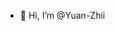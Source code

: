 - 👋 Hi, I’m @Yuan-Zhii

<!---
Yuan-Zhii/Yuan-Zhii is a ✨ special ✨ repository because its `README.md` (this file) appears on your GitHub profile.
You can click the Preview link to take a look at your changes.
--->
